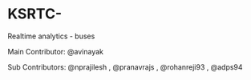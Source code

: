 # KSRTC-
Realtime analytics - buses

Main Contributor: @avinayak

Sub Contributors: @nprajilesh , @pranavrajs , @rohanreji93 , @adps94
